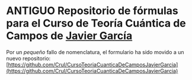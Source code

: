 # **ANTIGUO** Repositorio de fórmulas para el Curso de Teoría Cuántica de Campos de [Javier García](https://www.youtube.com/user/jamesjamesbondbond)

Por un _pequeño_ fallo de nomenclatura, el formulario ha sido movido a un nuevo repositorio:
[https://github.com/Crul/CursoTeoriaCuanticaDeCamposJavierGarcia](https://github.com/Crul/CursoTeoriaCuanticaDeCamposJavierGarcia)

